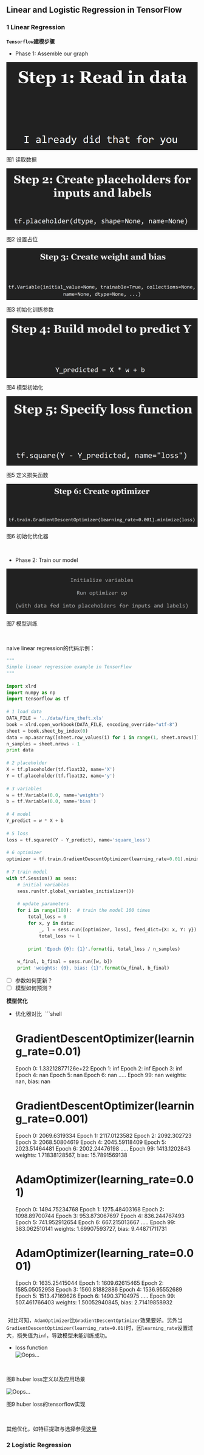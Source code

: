 ## Linear and Logistic Regression in TensorFlow

### 1 Linear Regression

**`Tensorflow`建模步骤**

- Phase 1: Assemble our graph

<div  align="center">
<img src="imgs/1-1-读取数据.png" alt="Oops..." align="center" />
<p>图1 读取数据</p>
</div>

<div  align="center">
<img src="imgs/1-2-数据占位.png" alt="Oops..." align="center" />
<p>图2 设置占位</p>
</div>

<div  align="center">
<img src="imgs/1-3-初始化训练参数.png" alt="Oops..." align="center" />
<p>图3 初始化训练参数</p>
</div>

<div  align="center">
<img src="imgs/1-4-建模.png" alt="Oops..." align="center" />
<p>图4 模型初始化</p>
</div>

<div  align="center">
<img src="imgs/1-5-损失函数.png" alt="Oops..." align="center" />
<p>图5 定义损失函数</p>
</div>

<div  align="center">
<img src="imgs/1-6-建立优化器.png" alt="Oops..." align="center" />
<p>图6 初始化优化器</p>
</div>
<br>

- Phase 2: Train our model

<div  align="center">
<img src="imgs/1-7-初始化及运行模型.png" alt="Oops..." align="center" />
<p>图7 模型训练</p>
</div>
<br>

naive linear regression的代码示例：

```python
"""
Simple linear regression example in TensorFlow
"""

import xlrd
import numpy as np
import tensorflow as tf

# 1 load data
DATA_FILE = '../data/fire_theft.xls'
book = xlrd.open_workbook(DATA_FILE, encoding_override="utf-8")
sheet = book.sheet_by_index(0)
data = np.asarray([sheet.row_values(i) for i in range(1, sheet.nrows)])
n_samples = sheet.nrows - 1
print data

# 2 placeholder
X = tf.placeholder(tf.float32, name='X')
Y = tf.placeholder(tf.float32, name='y')

# 3 variables
w = tf.Variable(0.0, name='weights')
b = tf.Variable(0.0, name='bias')

# 4 model
Y_predict = w * X + b

# 5 loss
loss = tf.square((Y - Y_predict), name='square_loss')

# 6 optimizer
optimizer = tf.train.GradientDescentOptimizer(learning_rate=0.01).minimize(loss=loss)

# 7 train model
with tf.Session() as sess:
    # initial variables
    sess.run(tf.global_variables_initializer())

    # update parameters
    for i in range(100):  # train the model 100 times
        total_loss = 0
        for x, y in data:
            _, l = sess.run([optimizer, loss], feed_dict={X: x, Y: y})
            total_loss += l

        print 'Epoch {0}: {1}'.format(i, total_loss / n_samples)

    w_final, b_final = sess.run([w, b])
    print 'weights: {0}, bias: {1}'.format(w_final, b_final)
```

- [ ] 参数如何更新？
- [ ] 模型如何预测？

**模型优化**

- 优化器对比
  ```shell
  # GradientDescentOptimizer(learning_rate=0.01)
  Epoch 0: 1.33212877126e+22
  Epoch 1: inf
  Epoch 2: inf
  Epoch 3: inf
  Epoch 4: nan
  Epoch 5: nan
  Epoch 6: nan
  .....
  Epoch 99: nan
  weights: nan, bias: nan

  # GradientDescentOptimizer(learning_rate=0.001)
  Epoch 0: 2069.6319334
  Epoch 1: 2117.0123582
  Epoch 2: 2092.302723
  Epoch 3: 2068.50804619
  Epoch 4: 2045.59118409
  Epoch 5: 2023.51464481
  Epoch 6: 2002.24476198
  .....
  Epoch 99: 1413.1202843
  weights: 1.71838128567, bias: 15.7891569138
  
  # AdamOptimizer(learning_rate=0.01)
  Epoch 0: 1494.75234768
  Epoch 1: 1275.48403168
  Epoch 2: 1098.89700744
  Epoch 3: 953.873067697
  Epoch 4: 836.244767493
  Epoch 5: 741.952912654
  Epoch 6: 667.215013667
  .....
  Epoch 99: 383.062510141
  weights: 1.69907593727, bias: 9.44871711731
  
  # AdamOptimizer(learning_rate=0.001)
  Epoch 0: 1635.25415044
  Epoch 1: 1609.62615465
  Epoch 2: 1585.05052958
  Epoch 3: 1560.81882886
  Epoch 4: 1536.95552689
  Epoch 5: 1513.47169626
  Epoch 6: 1490.37104975
  .....
  Epoch 99: 507.461766403
  weights: 1.50052940845, bias: 2.71419858932
  ```

  对比可知，`AdamOptimizer`比`GradientDescentOptimizer`效果要好。另外当`GradientDescentOptimizer(learning_rate=0.01)`时，因`learning_rate`设置过大，损失值为`inf`，导致模型未能训练成功。

- loss function
  <div  align="center">
  <img src="imgs/1-8-huber-loss定义.png" alt="Oops..." align="center" />
  <p>图8 huber loss定义以及应用场景</p>
  </div>
  
  <div  align="center">
  <img src="imgs/1-9-huber-loss实现.png" alt="Oops..." align="center" />
  <p>图9 huber loss的tensorflow实现</p>
  </div>
  <br>

其他优化，如特征提取与选择参见[这里](https://github.com/d2Code/class-notes/blob/master/Machine-Learning-2017-Spring-Hung-yi-Lee/1-Regression/regression.md)

### 2 Logistic Regression



